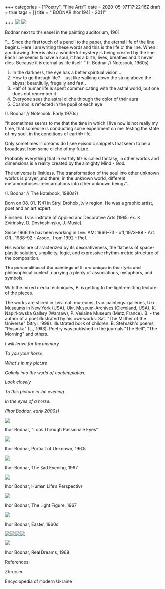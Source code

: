 +++
categories = ["Poetry", "Fine Arts"]
date = 2020-05-07T17:22:16Z
draft = true
tags = []
title = " BODNAR Ihor 1941 - 2011"

+++
![](/uploads/igor-bodnar-realni-mrii-1968-r.jpg)
![](/uploads/i-bodnar-za-molbertom-v-auditorii-zhivopisu-1961r.jpg)

Bodnar next to the easel in the painting auditorium, 1961

"... Since the first touch of a pencil to the paper, the eternal life of the line begins. Here I am writing these words and this is the life of the line. When I am drawing there is also a wonderful mystery is being created by the line. Each line seems to have a soul, it has a birth, lives, breathes and it never dies. Because it is eternal as life itself. ” (I. Bodnar // Notebook, 1960s)

1. In the darkness, the eye has a better spiritual vision ..
2. How to go through life? - just like walking down the string above the abyss: beautifully, frugally and fast..
3. Half of human life is spent communicating with the astral world, but one does not remember it
4. Everyone sees the astral cliche through the color of their aura
5. Cosmos is reflected in the pupil of each eye

(I. Bodnar // Notebook. Early 1970s)

“It sometimes seems to me that the time in which I live now is not really my time, that someone is conducting some experiment on me, testing the state of my soul, in the conditions of earthly life.

Only sometimes in dreams do I see episodic snippets that seem to be a broadcast from some cliché of my future.

Probably everything that in earthly life is called fantasy, in other worlds and dimensions is a reality created by the almighty Mind - God.

The universe is limitless. The transformation of the soul into other unknown worlds is prayer, and there, in the unknown world, different metamorphoses: reincarnations into other unknown beings”.

(I. Bodnar // The Notebook, 1980s?)

Born on 08. 01. 1941 in Stryi Drohob ,Lviv region. He was a graphic artist, poet and an art expert.

Finished. Lviv. institute of Applied and Decorative Arts (1965; ex. K. Zvirinsky, D. Dovboshinsky, J. Music).

Since 1966 he has been working in Lviv. AM: 1966–73 - off, 1973–88 - Art. Off., 1988–92 - Assoc., from 1992 - Prof.

His works are characterized by its decorativeness, the flatness of space-plastic solution, simplicity, logic, and expressive rhythm-metric structure of the composition.

The personalities of the paintings of B. are unique in their lyric and philosophical context, carrying a plenty of associations, metaphors, and symbols.

With the mixed media techniques, B. is getting to the light-emitting texture of the pieces.

The works are stored in Lviv. nat. museums, Lviv. paintings. galleries, Ukr. Museums in New York (USA), Ukr. Museum-Archives (Cleveland, USA), K. Napirkowska Gallery (Warsaw), P. Verlaine Museum (Metz, France). B. - the author of a poet illustrated by his own works. Sat. "The Mother of the Universe" (Stryi, 1998). Illustrated book of children. B. Stelmakh's poems "Pysanka" (L., 1993). Poetry was published in the journals "The Bell", "The Morning" and others.

_I will leave for the memory_

_To you your horse,_

_What's in my picture_

_Calmly into the world of contemplation._

_Look closely_

_To this picture in the evening_

_In the eyes of a horse._

_(Ihor Bodnar, early 2000s)_

![](/uploads/igor-bodnar-pogliad-kriz-pristrastni-ochi.jpg)

Ihor Bodnar, "Look Through Passionate Eyes"

![](/uploads/knuga-21-2010-page-004-1.jpg)

Ihor Bodnar, Portrait of Unknown, 1960s

![](/uploads/igor-bodnar-sumnii-vechir-1967-r.jpg)

Ihor Bodnar, The Sad Evening, 1967

![](/uploads/10-perspektyva-lyudskogo-zhyttya.jpg)

Ihor Bodnar, Human Life’s Perspective

![](/uploads/9-svitla-postat-1967.jpg)

Ihor Bodnar, The Light Figure, 1967

![](/uploads/igor-bodnar-velikodnie-1960-ti-rr.jpg)

Ihor Bodnar, Easter, 1960s

![](/uploads/ihor-bodnar-igor-bodnar-february-10-2018-edited-ekslibris-r-ivanichuka-1.jpg)![](/uploads/27867602-2087271201559920-4174286592914131416-n.jpg)![](/uploads/27657363-2087271048226602-3599545099068826975-n.jpg)![](/uploads/ihor-bodnar-igor-bodnar-february-10-2018-edited-ekslibris-r-ivanichuka-1.jpg)

![](/uploads/igor-bodnar-realni-mrii-1968-r.jpg)

Ihor Bodnar, Real Dreams, 1968

References:

Zbruc.eu

Encyclopedia of modern Ukraine